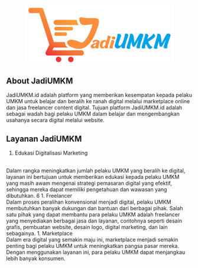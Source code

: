 <p align="center"><a href="http://jadiumkm.id" target="_blank"><img src="public/assets/images/logo.png" width="400" alt="JadiUMKM Logo"></a></p>

## About JadiUMKM

JadiUMKM.id adalah platform yang memberikan kesempatan kepada pelaku UMKM untuk belajar dan beralih ke ranah digital melalui marketplace online dan jasa freelancer content digital. Tujuan platform JadiUMKM.id adalah sebagai wadah bagi pelaku UMKM dalam belajar dan mengembangkan usahanya secara digital melalui website.

## Layanan JadiUMKM

1. Edukasi Digitalisasi Marketing
<br>
Dalam rangka meningkatkan jumlah pelaku UMKM yang beralih ke digital, layanan ini bertujuan untuk memberikan edukasi kepada pelaku UMKM yang masih awam mengenai strategi pemasaran digital yang efektif, sehingga mereka dapat memiliki pengetahuan dan wawasan yang dibutuhkan.
6
1. Freelancer
<br>
Dalam proses peralihan konvensional menjadi digital, pelaku UMKM membutuhkan banyak dukungan dan bantuan dari berbagai pihak. Salah satu pihak yang dapat membantu para pelaku UMKM adalah freelancer yang menyediakan berbagai jasa dan layanan, contohnya seperti desain grafis, pembuatan website, desain logo, digital marketing, dan lain sebagainya.
1. Marketplace 
<br>
Dalam era digital yang semakin maju ini, marketplace menjadi semakin penting bagi pelaku UMKM untuk meningkatkan pangsa pasar mereka. Dengan menggunakan layanan ini, para pelaku UMKM dapat menjangkau lebih banyak konsumen.
